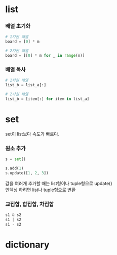 # list

### 배열 초기화
```python
# 1차원 배열
board = [0] * m

# 2차원 배열
board = [[0] * m for _ in range(n)]
```

### 배열 복사
```python
# 1차원 배열
list_b = list_a[:]

# 2차원 배열
list_b = [item[:] for item in list_a]
```

# set

set이 list보다 속도가 빠르다.

### 원소 추가
```python
s = set()

s.add(1)
s.update([1, 2, 3])
```
값을 여러개 추가할 때는 list형이나 tuple형으로 update()   
인덱싱 하려면 list나 tuple형으로 변환

### 교집합, 합집합, 차집합

```python
s1 & s2
s1 | s2
s1 - s2
```

# dictionary
